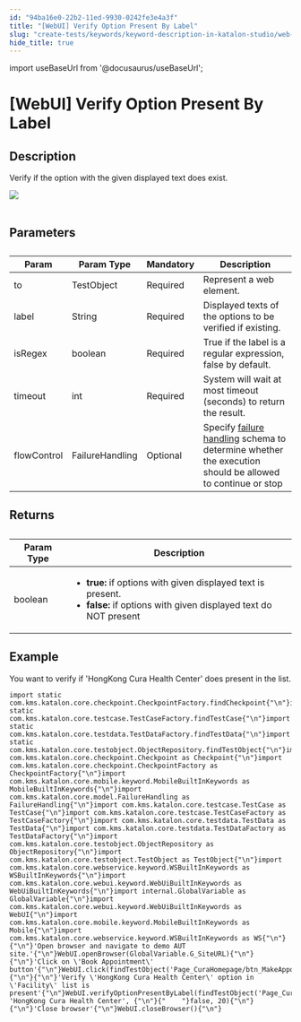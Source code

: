 ```yaml
---
id: "94ba16e0-22b2-11ed-9930-0242fe3e4a3f"
title: "[WebUI] Verify Option Present By Label"
slug: "create-tests/keywords/keyword-description-in-katalon-studio/web-ui-keywords/webui-verify-option-present-by-label"
hide_title: true
---
```

import useBaseUrl from '@docusaurus/useBaseUrl';


# <a id="id_0" class="anchor_top_offset"/><a id="ariaid-title1" class="anchor_top_offset"/>[WebUI] Verify Option Present By Label


## <a id="id_0__id_1" class="anchor_top_offset"/>Description

              
<p xmlns="http://www.w3.org/1999/xhtml" className="p">Verify if the option with the given displayed text does   exist.</p> 
      
<p xmlns="http://www.w3.org/1999/xhtml" className="p">   <img className="image" src={useBaseUrl("https://github.com/katalon-studio/docs-images/raw/master/katalon-studio/docs/webui-verify-option-present-by-label/label.jpg")} /><br /><br /> </p> 
      

## <a id="id_0__id_2" class="anchor_top_offset"/>Parameters

              
<table xmlns="http://www.w3.org/1999/xhtml" className="table anchor_top_offset" id="id_0__e90ff050-93cc-499c-a280-04f05e92ba03"><caption /><thead className="thead"><tr className><th className="entry anchor_top_offset" id="id_0__e90ff050-93cc-499c-a280-04f05e92ba03__entry__1">Param</th><th className="entry anchor_top_offset" id="id_0__e90ff050-93cc-499c-a280-04f05e92ba03__entry__2">Param Type</th><th className="entry anchor_top_offset" id="id_0__e90ff050-93cc-499c-a280-04f05e92ba03__entry__3">Mandatory</th><th className="entry anchor_top_offset" id="id_0__e90ff050-93cc-499c-a280-04f05e92ba03__entry__4">Description</th></tr></thead><tbody className="tbody"><tr className><td className="entry" headers="id_0__e90ff050-93cc-499c-a280-04f05e92ba03__entry__1 id_0__e90ff050-93cc-499c-a280-04f05e92ba03__entry__2 id_0__e90ff050-93cc-499c-a280-04f05e92ba03__entry__3 id_0__e90ff050-93cc-499c-a280-04f05e92ba03__entry__4 ">to</td><td className="entry" headers="id_0__e90ff050-93cc-499c-a280-04f05e92ba03__entry__1 id_0__e90ff050-93cc-499c-a280-04f05e92ba03__entry__2 id_0__e90ff050-93cc-499c-a280-04f05e92ba03__entry__3 id_0__e90ff050-93cc-499c-a280-04f05e92ba03__entry__4 ">TestObject</td><td className="entry" headers="id_0__e90ff050-93cc-499c-a280-04f05e92ba03__entry__1 id_0__e90ff050-93cc-499c-a280-04f05e92ba03__entry__2 id_0__e90ff050-93cc-499c-a280-04f05e92ba03__entry__3 id_0__e90ff050-93cc-499c-a280-04f05e92ba03__entry__4 ">Required</td><td className="entry" headers="id_0__e90ff050-93cc-499c-a280-04f05e92ba03__entry__1 id_0__e90ff050-93cc-499c-a280-04f05e92ba03__entry__2 id_0__e90ff050-93cc-499c-a280-04f05e92ba03__entry__3 id_0__e90ff050-93cc-499c-a280-04f05e92ba03__entry__4 ">Represent a web element.</td></tr><tr className><td className="entry" headers="id_0__e90ff050-93cc-499c-a280-04f05e92ba03__entry__1 id_0__e90ff050-93cc-499c-a280-04f05e92ba03__entry__2 id_0__e90ff050-93cc-499c-a280-04f05e92ba03__entry__3 id_0__e90ff050-93cc-499c-a280-04f05e92ba03__entry__4 ">label</td><td className="entry" headers="id_0__e90ff050-93cc-499c-a280-04f05e92ba03__entry__1 id_0__e90ff050-93cc-499c-a280-04f05e92ba03__entry__2 id_0__e90ff050-93cc-499c-a280-04f05e92ba03__entry__3 id_0__e90ff050-93cc-499c-a280-04f05e92ba03__entry__4 ">String</td><td className="entry" headers="id_0__e90ff050-93cc-499c-a280-04f05e92ba03__entry__1 id_0__e90ff050-93cc-499c-a280-04f05e92ba03__entry__2 id_0__e90ff050-93cc-499c-a280-04f05e92ba03__entry__3 id_0__e90ff050-93cc-499c-a280-04f05e92ba03__entry__4 ">Required</td><td className="entry" headers="id_0__e90ff050-93cc-499c-a280-04f05e92ba03__entry__1 id_0__e90ff050-93cc-499c-a280-04f05e92ba03__entry__2 id_0__e90ff050-93cc-499c-a280-04f05e92ba03__entry__3 id_0__e90ff050-93cc-499c-a280-04f05e92ba03__entry__4 ">Displayed texts of the options to be verified if existing.</td></tr><tr className><td className="entry" headers="id_0__e90ff050-93cc-499c-a280-04f05e92ba03__entry__1 id_0__e90ff050-93cc-499c-a280-04f05e92ba03__entry__2 id_0__e90ff050-93cc-499c-a280-04f05e92ba03__entry__3 id_0__e90ff050-93cc-499c-a280-04f05e92ba03__entry__4 ">isRegex</td><td className="entry" headers="id_0__e90ff050-93cc-499c-a280-04f05e92ba03__entry__1 id_0__e90ff050-93cc-499c-a280-04f05e92ba03__entry__2 id_0__e90ff050-93cc-499c-a280-04f05e92ba03__entry__3 id_0__e90ff050-93cc-499c-a280-04f05e92ba03__entry__4 ">boolean</td><td className="entry" headers="id_0__e90ff050-93cc-499c-a280-04f05e92ba03__entry__1 id_0__e90ff050-93cc-499c-a280-04f05e92ba03__entry__2 id_0__e90ff050-93cc-499c-a280-04f05e92ba03__entry__3 id_0__e90ff050-93cc-499c-a280-04f05e92ba03__entry__4 ">Required</td><td className="entry" headers="id_0__e90ff050-93cc-499c-a280-04f05e92ba03__entry__1 id_0__e90ff050-93cc-499c-a280-04f05e92ba03__entry__2 id_0__e90ff050-93cc-499c-a280-04f05e92ba03__entry__3 id_0__e90ff050-93cc-499c-a280-04f05e92ba03__entry__4 ">True if the label is a regular expression, false by         default.</td></tr><tr className><td className="entry" headers="id_0__e90ff050-93cc-499c-a280-04f05e92ba03__entry__1 id_0__e90ff050-93cc-499c-a280-04f05e92ba03__entry__2 id_0__e90ff050-93cc-499c-a280-04f05e92ba03__entry__3 id_0__e90ff050-93cc-499c-a280-04f05e92ba03__entry__4 ">timeout</td><td className="entry" headers="id_0__e90ff050-93cc-499c-a280-04f05e92ba03__entry__1 id_0__e90ff050-93cc-499c-a280-04f05e92ba03__entry__2 id_0__e90ff050-93cc-499c-a280-04f05e92ba03__entry__3 id_0__e90ff050-93cc-499c-a280-04f05e92ba03__entry__4 ">int</td><td className="entry" headers="id_0__e90ff050-93cc-499c-a280-04f05e92ba03__entry__1 id_0__e90ff050-93cc-499c-a280-04f05e92ba03__entry__2 id_0__e90ff050-93cc-499c-a280-04f05e92ba03__entry__3 id_0__e90ff050-93cc-499c-a280-04f05e92ba03__entry__4 ">Required</td><td className="entry" headers="id_0__e90ff050-93cc-499c-a280-04f05e92ba03__entry__1 id_0__e90ff050-93cc-499c-a280-04f05e92ba03__entry__2 id_0__e90ff050-93cc-499c-a280-04f05e92ba03__entry__3 id_0__e90ff050-93cc-499c-a280-04f05e92ba03__entry__4 ">System will wait at most timeout (seconds) to return the         result.</td></tr><tr className><td className="entry" headers="id_0__e90ff050-93cc-499c-a280-04f05e92ba03__entry__1 id_0__e90ff050-93cc-499c-a280-04f05e92ba03__entry__2 id_0__e90ff050-93cc-499c-a280-04f05e92ba03__entry__3 id_0__e90ff050-93cc-499c-a280-04f05e92ba03__entry__4 ">flowControl</td><td className="entry" headers="id_0__e90ff050-93cc-499c-a280-04f05e92ba03__entry__1 id_0__e90ff050-93cc-499c-a280-04f05e92ba03__entry__2 id_0__e90ff050-93cc-499c-a280-04f05e92ba03__entry__3 id_0__e90ff050-93cc-499c-a280-04f05e92ba03__entry__4 ">FailureHandling</td><td className="entry" headers="id_0__e90ff050-93cc-499c-a280-04f05e92ba03__entry__1 id_0__e90ff050-93cc-499c-a280-04f05e92ba03__entry__2 id_0__e90ff050-93cc-499c-a280-04f05e92ba03__entry__3 id_0__e90ff050-93cc-499c-a280-04f05e92ba03__entry__4 ">Optional</td><td className="entry" headers="id_0__e90ff050-93cc-499c-a280-04f05e92ba03__entry__1 id_0__e90ff050-93cc-499c-a280-04f05e92ba03__entry__2 id_0__e90ff050-93cc-499c-a280-04f05e92ba03__entry__3 id_0__e90ff050-93cc-499c-a280-04f05e92ba03__entry__4 ">Specify <a className="xref" href="/docs/maintain/configure-failure-handling-settings-in-katalon-studio">failure handling</a> schema to         determine whether the execution should be allowed to continue or         stop</td></tr></tbody></table> 
      

## <a id="id_0__id_3" class="anchor_top_offset"/>Returns

              
<table xmlns="http://www.w3.org/1999/xhtml" className="table anchor_top_offset" id="id_0__e3081b29-fdf6-4cac-9752-7f7f16dcf041"><caption /><thead className="thead"><tr className><th className="entry anchor_top_offset" id="id_0__e3081b29-fdf6-4cac-9752-7f7f16dcf041__entry__1">Param Type</th><th className="entry anchor_top_offset" id="id_0__e3081b29-fdf6-4cac-9752-7f7f16dcf041__entry__2">Description</th></tr></thead><tbody className="tbody"><tr className><td className="entry" headers="id_0__e3081b29-fdf6-4cac-9752-7f7f16dcf041__entry__1 id_0__e3081b29-fdf6-4cac-9752-7f7f16dcf041__entry__2 ">boolean</td><td className="entry" headers="id_0__e3081b29-fdf6-4cac-9752-7f7f16dcf041__entry__1 id_0__e3081b29-fdf6-4cac-9752-7f7f16dcf041__entry__2 ">         <ul className="ul"><li className="li">             <strong className="ph b">true:</strong> if options with given displayed             text is present.</li><li className="li">             <strong className="ph b">false:</strong> if options with given displayed             text do NOT present</li></ul>       </td></tr></tbody></table> 
      

## <a id="id_0__id_4" class="anchor_top_offset"/>Example

              
<p xmlns="http://www.w3.org/1999/xhtml" className="p">You want to verify if 'HongKong Cura Health Center' does present   in the list.</p> 
              
<pre xmlns="http://www.w3.org/1999/xhtml" className="pre codeblock"><code>import static com.kms.katalon.core.checkpoint.CheckpointFactory.findCheckpoint{"\n"}import static com.kms.katalon.core.testcase.TestCaseFactory.findTestCase{"\n"}import static com.kms.katalon.core.testdata.TestDataFactory.findTestData{"\n"}import static com.kms.katalon.core.testobject.ObjectRepository.findTestObject{"\n"}import com.kms.katalon.core.checkpoint.Checkpoint as Checkpoint{"\n"}import com.kms.katalon.core.checkpoint.CheckpointFactory as CheckpointFactory{"\n"}import com.kms.katalon.core.mobile.keyword.MobileBuiltInKeywords as MobileBuiltInKeywords{"\n"}import com.kms.katalon.core.model.FailureHandling as FailureHandling{"\n"}import com.kms.katalon.core.testcase.TestCase as TestCase{"\n"}import com.kms.katalon.core.testcase.TestCaseFactory as TestCaseFactory{"\n"}import com.kms.katalon.core.testdata.TestData as TestData{"\n"}import com.kms.katalon.core.testdata.TestDataFactory as TestDataFactory{"\n"}import com.kms.katalon.core.testobject.ObjectRepository as ObjectRepository{"\n"}import com.kms.katalon.core.testobject.TestObject as TestObject{"\n"}import com.kms.katalon.core.webservice.keyword.WSBuiltInKeywords as WSBuiltInKeywords{"\n"}import com.kms.katalon.core.webui.keyword.WebUiBuiltInKeywords as WebUiBuiltInKeywords{"\n"}import internal.GlobalVariable as GlobalVariable{"\n"}import com.kms.katalon.core.webui.keyword.WebUiBuiltInKeywords as WebUI{"\n"}import com.kms.katalon.core.mobile.keyword.MobileBuiltInKeywords as Mobile{"\n"}import com.kms.katalon.core.webservice.keyword.WSBuiltInKeywords as WS{"\n"}{"\n"}'Open browser and navigate to demo AUT site.'{"\n"}WebUI.openBrowser(GlobalVariable.G_SiteURL){"\n"}{"\n"}'Click on \'Book Appointment\' button'{"\n"}WebUI.click(findTestObject('Page_CuraHomepage/btn_MakeAppointment')){"\n"}{"\n"}'Verify \'HongKong Cura Health Center\' option in \'Facility\' list is present'{"\n"}WebUI.verifyOptionPresentByLabel(findTestObject('Page_CuraAppointment/lst_Facility'), 'HongKong Cura Health Center', {"\n"}{"    "}false, 20){"\n"}{"\n"}'Close browser'{"\n"}WebUI.closeBrowser(){"\n"}</code></pre> 
            
